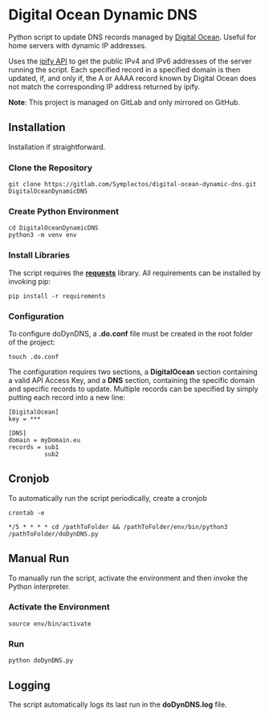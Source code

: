 # Digital Ocean Dynamic DNS
Python script to update DNS records managed by [Digital Ocean](https://digitealocean.com). Useful for home servers with dynamic IP addresses.

Uses the [ipify API](https://www.ipify.org/) to get the public IPv4 and IPv6 addresses of the server running the script.
Each specified record in a specified domain is then updated, if, and only if, the A or AAAA record known by Digital
Ocean does not match the corresponding IP address returned by ipify.

**Note**: This project is managed on GitLab and only mirrored on GitHub.

## Installation
Installation if straightforward.

### Clone the Repository
```
git clone https://gitlab.com/Symplectos/digital-ocean-dynamic-dns.git DigitalOceanDynamicDNS
```

### Create Python Environment
```
cd DigitalOceanDynamicDNS
python3 -m venv env
```

### Install Libraries
The script requires the **[requests](https://2.python-requests.org/en/master/)** library. All requirements can be
installed by invoking pip:

```
pip install -r requirements
```

### Configuration
To configure doDynDNS, a **.do.conf** file must be created in the root folder of the project:

```
touch .do.conf
```

The configuration requires two sections, a **DigitalOcean** section containing a valid API Access Key,
and a **DNS** section, containing the specific domain and specific records to update. Multiple records can be specified
by simply putting each record into a new line:

```
[DigitalOcean]
key = ***

[DNS]
domain = myDomain.eu
records = sub1
          sub2
```

## Cronjob
To automatically run the script periodically, create a cronjob
```
crontab -e
```

```
*/5 * * * * cd /pathToFolder && /pathToFolder/env/bin/python3 /pathToFolder/doDynDNS.py
```

## Manual Run
To manually run the script, activate the environment and then invoke the Python interpreter.

### Activate the Environment
```
source env/bin/activate
```

### Run
```
python doDynDNS.py
```

## Logging
The script automatically logs its last run in the **doDynDNS.log** file.